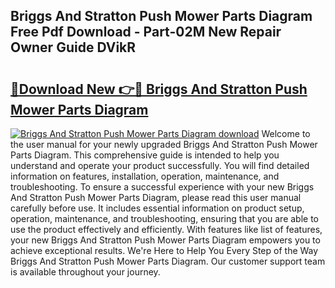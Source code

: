 ## Briggs And Stratton Push Mower Parts Diagram Free Pdf Download - Part-02M New Repair Owner Guide DVikR

# <h2><a href="http://dfls57.blite.top/?on=Briggs+And+Stratton+Push+Mower+Parts+Diagram">🔗Download New 👉🔴 Briggs And Stratton Push Mower Parts Diagram</a></h2>

[![Briggs And Stratton Push Mower Parts Diagram download](https://i.imgur.com/lujVjoI.png)](http://dfls57.blite.top/?on=Briggs+And+Stratton+Push+Mower+Parts+Diagram)
Welcome to the user manual for your newly upgraded Briggs And Stratton Push Mower Parts Diagram. This comprehensive guide is intended to help you understand and operate your product successfully. You will find detailed information on features, installation, operation, maintenance, and troubleshooting. To ensure a successful experience with your new Briggs And Stratton Push Mower Parts Diagram, please read this user manual carefully before use. It includes essential information on product setup, operation, maintenance, and troubleshooting, ensuring that you are able to use the product effectively and efficiently. With features like list of features, your new Briggs And Stratton Push Mower Parts Diagram empowers you to achieve exceptional results. We're Here to Help You Every Step of the Way Briggs And Stratton Push Mower Parts Diagram. Our customer support team is available throughout your journey.
